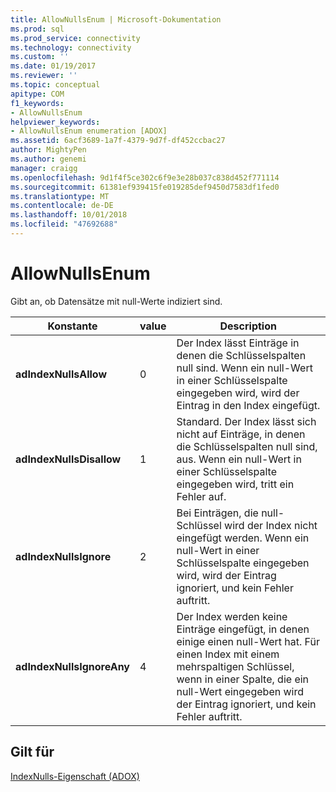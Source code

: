 ```yaml
---
title: AllowNullsEnum | Microsoft-Dokumentation
ms.prod: sql
ms.prod_service: connectivity
ms.technology: connectivity
ms.custom: ''
ms.date: 01/19/2017
ms.reviewer: ''
ms.topic: conceptual
apitype: COM
f1_keywords:
- AllowNullsEnum
helpviewer_keywords:
- AllowNullsEnum enumeration [ADOX]
ms.assetid: 6acf3689-1a7f-4379-9d7f-df452ccbac27
author: MightyPen
ms.author: genemi
manager: craigg
ms.openlocfilehash: 9d1f4f5ce302c6f9e3e28b037c838d452f771114
ms.sourcegitcommit: 61381ef939415fe019285def9450d7583df1fed0
ms.translationtype: MT
ms.contentlocale: de-DE
ms.lasthandoff: 10/01/2018
ms.locfileid: "47692688"
---
```

# <a name="allownullsenum"></a>AllowNullsEnum
Gibt an, ob Datensätze mit null-Werte indiziert sind.  
  
|Konstante|value|Description|  
|--------------|-----------|-----------------|  
|**adIndexNullsAllow**|0|Der Index lässt Einträge in denen die Schlüsselspalten null sind. Wenn ein null-Wert in einer Schlüsselspalte eingegeben wird, wird der Eintrag in den Index eingefügt.|  
|**adIndexNullsDisallow**|1|Standard. Der Index lässt sich nicht auf Einträge, in denen die Schlüsselspalten null sind, aus. Wenn ein null-Wert in einer Schlüsselspalte eingegeben wird, tritt ein Fehler auf.|  
|**adIndexNullsIgnore**|2|Bei Einträgen, die null-Schlüssel wird der Index nicht eingefügt werden. Wenn ein null-Wert in einer Schlüsselspalte eingegeben wird, wird der Eintrag ignoriert, und kein Fehler auftritt.|  
|**adIndexNullsIgnoreAny**|4|Der Index werden keine Einträge eingefügt, in denen einige einen null-Wert hat. Für einen Index mit einem mehrspaltigen Schlüssel, wenn in einer Spalte, die ein null-Wert eingegeben wird der Eintrag ignoriert, und kein Fehler auftritt.|  
  
## <a name="applies-to"></a>Gilt für  
 [IndexNulls-Eigenschaft (ADOX)](../../../ado/reference/adox-api/indexnulls-property-adox.md)
